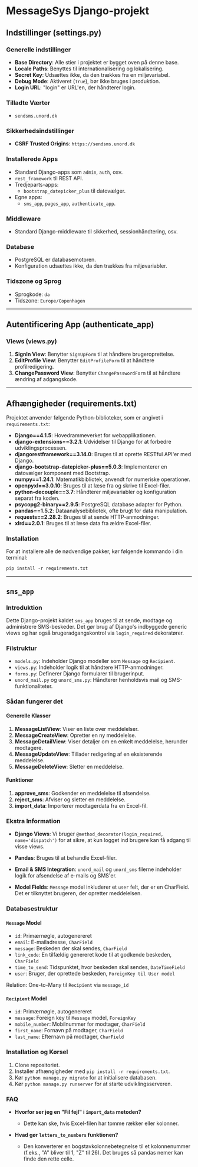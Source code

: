 # MessageSys Django-projekt

## Indstillinger (settings.py)

### Generelle indstillinger

- **Base Directory**: Alle stier i projektet er bygget oven på denne base.
- **Locale Paths**: Benyttes til internationalisering og lokalisering.
- **Secret Key**: Udsættes ikke, da den trækkes fra en miljøvariabel.
- **Debug Mode**: Aktiveret (`True`), bør ikke bruges i produktion.
- **Login URL**: "login" er URL'en, der håndterer login.

### Tilladte Værter

- `sendsms.unord.dk`

### Sikkerhedsindstillinger

- **CSRF Trusted Origins**: `https://sendsms.unord.dk`
  
### Installerede Apps

- Standard Django-apps som `admin`, `auth`, osv.
- `rest_framework` til REST API.
- Tredjeparts-apps:
  - `bootstrap_datepicker_plus` til datovælger.
- Egne apps:
  - `sms_app`, `pages_app`, `authenticate_app`.

### Middleware

- Standard Django-middleware til sikkerhed, sessionhåndtering, osv.

### Database

- PostgreSQL er databasemotoren.
- Konfiguration udsættes ikke, da den trækkes fra miljøvariabler.

### Tidszone og Sprog

- Sprogkode: `da`
- Tidszone: `Europe/Copenhagen`

---

## Autentificering App (authenticate_app)

### Views (views.py)

1. **SignIn View**: Benytter `SignUpForm` til at håndtere brugeroprettelse.
2. **EditProfile View**: Benytter `EditProfileForm` til at håndtere profilredigering.
3. **ChangePassword View**: Benytter `ChangePasswordForm` til at håndtere ændring af adgangskode.

---

## Afhængigheder (requirements.txt)

Projektet anvender følgende Python-biblioteker, som er angivet i `requirements.txt`:

- **Django==4.1.5**: Hovedrammeverket for webapplikationen.
- **django-extensions==3.2.1**: Udvidelser til Django for at forbedre udviklingsprocessen.
- **djangorestframework==3.14.0**: Bruges til at oprette RESTful API'er med Django.
- **django-bootstrap-datepicker-plus==5.0.3**: Implementerer en datovælger komponent med Bootstrap.
- **numpy==1.24.1**: Matematikbibliotek, anvendt for numeriske operationer.
- **openpyxl==3.0.10**: Bruges til at læse fra og skrive til Excel-filer.
- **python-decouple==3.7**: Håndterer miljøvariabler og konfiguration separat fra koden.
- **psycopg2-binary==2.9.5**: PostgreSQL database adapter for Python.
- **pandas==1.5.2**: Dataanalysebibliotek, ofte brugt for data manipulation.
- **requests==2.28.2**: Bruges til at sende HTTP-anmodninger.
- **xlrd==2.0.1**: Bruges til at læse data fra ældre Excel-filer.

### Installation

For at installere alle de nødvendige pakker, kør følgende kommando i din terminal:

```
pip install -r requirements.txt
```
---

## `sms_app`

### Introduktion

Dette Django-projekt kaldet `sms_app` bruges til at sende, modtage og administrere SMS-beskeder. Det gør brug af Django's indbyggede generic views og har også brugeradgangskontrol via `login_required` dekoratører.

### Filstruktur

- `models.py`: Indeholder Django modeller som `Message` og `Recipient`.
- `views.py`: Indeholder logik til at håndtere HTTP-anmodninger.
- `forms.py`: Definerer Django formularer til brugerinput.
- `unord_mail.py` og `unord_sms.py`: Håndterer henholdsvis mail og SMS-funktionaliteter.

### Sådan fungerer det

#### Generelle Klasser

1. **MessageListView**: Viser en liste over meddelelser.
2. **MessageCreateView**: Opretter en ny meddelelse.
3. **MessageDetailView**: Viser detaljer om en enkelt meddelelse, herunder modtagere.
4. **MessageUpdateView**: Tillader redigering af en eksisterende meddelelse.
5. **MessageDeleteView**: Sletter en meddelelse.

#### Funktioner

1. **approve_sms**: Godkender en meddelelse til afsendelse.
2. **reject_sms**: Afviser og sletter en meddelelse.
3. **import_data**: Importerer modtagerdata fra en Excel-fil.

### Ekstra Information

- **Django Views**: Vi bruger `@method_decorator(login_required, name='dispatch')` for at sikre, at kun logget ind brugere kan få adgang til visse views.
  
- **Pandas**: Bruges til at behandle Excel-filer.

- **Email & SMS Integration**: `unord_mail` og `unord_sms` filerne indeholder logik for afsendelse af e-mails og SMS'er.

- **Model Fields**: `Message` model inkluderer et `user` felt, der er en CharField. Det er tilknyttet brugeren, der opretter meddelelsen.

### Databasestruktur

#### `Message` Model

- `id`: Primærnøgle, autogenereret
- `email`: E-mailadresse, `CharField`
- `message`: Beskeden der skal sendes, `CharField`
- `link_code`: En tilfældig genereret kode til at godkende beskeden, `CharField`
- `time_to_send`: Tidspunktet, hvor beskeden skal sendes, `DateTimeField`
- `user`: Bruger, der oprettede beskeden, `ForeignKey til User model`
  
Relation: One-to-Many til `Recipient` via `message_id`

#### `Recipient` Model

- `id`: Primærnøgle, autogenereret
- `message`: Foreign key til `Message` model, `ForeignKey`
- `mobile_number`: Mobilnummer for modtager, `CharField`
- `first_name`: Fornavn på modtager, `CharField`
- `last_name`: Efternavn på modtager, `CharField`

### Installation og Kørsel

1. Clone repositoriet.
2. Installer afhængigheder med `pip install -r requirements.txt`.
3. Kør `python manage.py migrate` for at initialisere databasen.
4. Kør `python manage.py runserver` for at starte udviklingsserveren.

### FAQ

- **Hvorfor ser jeg en "Fil fejl" i `import_data` metoden?**

  - Dette kan ske, hvis Excel-filen har tomme rækker eller kolonner.

- **Hvad gør `letters_to_numbers` funktionen?**

  - Den konverterer en bogstavkolonnebetegnelse til et kolonnenummer (f.eks., "A" bliver til 1, "Z" til 26). Det bruges så pandas nemer kan finde den rette celle. 

